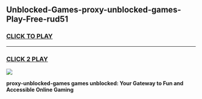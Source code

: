 
## Unblocked-Games-proxy-unblocked-games-Play-Free-rud51
<h3>
<a href="https://premium76.site?title=proxy-unblocked-games&ref=21A">CLICK TO PLAY</a></h3>
<hr>

<h3>
<a href="https://premium76.site?title=proxy-unblocked-games&ref=21A">CLICK 2 PLAY</a>
  
</h3>

<a href="https://premium76.site?title=proxy-unblocked-games&ref=21A"><img src="https://clearcache.store/games.png"></a>


**proxy-unblocked-games games unblocked: Your Gateway to Fun and Accessible Online Gaming**
